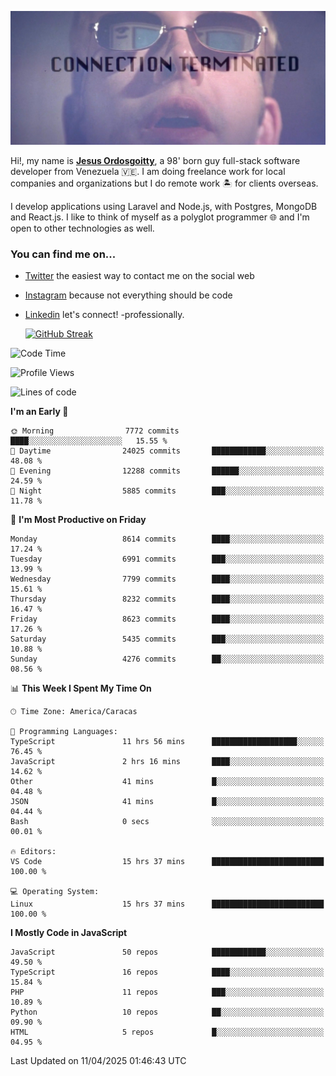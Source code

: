![hackers movie reference](./disconnected.jpg)

Hi!, my name is [**Jesus Ordosgoitty**](https://jodaz.dev), a 98' born guy full-stack software developer from Venezuela 🇻🇪. I am doing freelance work for local companies and organizations but I do remote work 🏝️ for clients overseas. 

I develop applications using Laravel and Node.js, with Postgres, MongoDB and React.js. I like to think of myself as a polyglot programmer 🌐 and I'm open to other technologies as well.

### You can find me on...

- [Twitter](https://twitter.com/jodaz_) the easiest way to contact me on the social web
- [Instagram](https://instagram.com/jodaz_) because not everything should be code
- [Linkedin](https://linkedin.com/in/jodaz) let's connect! -professionally.


    [![GitHub Streak](https://streak-stats.demolab.com?user=jodaz&theme=tokyonight)](https://git.io/streak-stats)

<!--START_SECTION:waka-->
![Code Time](http://img.shields.io/badge/Code%20Time-7%2C315%20hrs%2058%20mins-blue)

![Profile Views](http://img.shields.io/badge/Profile%20Views-0-blue)

![Lines of code](https://img.shields.io/badge/From%20Hello%20World%20I%27ve%20Written-83.4%20million%20lines%20of%20code-blue)

**I'm an Early 🐤** 

```text
🌞 Morning                7772 commits        ████░░░░░░░░░░░░░░░░░░░░░   15.55 % 
🌆 Daytime                24025 commits       ████████████░░░░░░░░░░░░░   48.08 % 
🌃 Evening                12288 commits       ██████░░░░░░░░░░░░░░░░░░░   24.59 % 
🌙 Night                  5885 commits        ███░░░░░░░░░░░░░░░░░░░░░░   11.78 % 
```
📅 **I'm Most Productive on Friday** 

```text
Monday                   8614 commits        ████░░░░░░░░░░░░░░░░░░░░░   17.24 % 
Tuesday                  6991 commits        ███░░░░░░░░░░░░░░░░░░░░░░   13.99 % 
Wednesday                7799 commits        ████░░░░░░░░░░░░░░░░░░░░░   15.61 % 
Thursday                 8232 commits        ████░░░░░░░░░░░░░░░░░░░░░   16.47 % 
Friday                   8623 commits        ████░░░░░░░░░░░░░░░░░░░░░   17.26 % 
Saturday                 5435 commits        ███░░░░░░░░░░░░░░░░░░░░░░   10.88 % 
Sunday                   4276 commits        ██░░░░░░░░░░░░░░░░░░░░░░░   08.56 % 
```


📊 **This Week I Spent My Time On** 

```text
🕑︎ Time Zone: America/Caracas

💬 Programming Languages: 
TypeScript               11 hrs 56 mins      ███████████████████░░░░░░   76.45 % 
JavaScript               2 hrs 16 mins       ████░░░░░░░░░░░░░░░░░░░░░   14.62 % 
Other                    41 mins             █░░░░░░░░░░░░░░░░░░░░░░░░   04.48 % 
JSON                     41 mins             █░░░░░░░░░░░░░░░░░░░░░░░░   04.44 % 
Bash                     0 secs              ░░░░░░░░░░░░░░░░░░░░░░░░░   00.01 % 

🔥 Editors: 
VS Code                  15 hrs 37 mins      █████████████████████████   100.00 % 

💻 Operating System: 
Linux                    15 hrs 37 mins      █████████████████████████   100.00 % 
```

**I Mostly Code in JavaScript** 

```text
JavaScript               50 repos            ████████████░░░░░░░░░░░░░   49.50 % 
TypeScript               16 repos            ████░░░░░░░░░░░░░░░░░░░░░   15.84 % 
PHP                      11 repos            ███░░░░░░░░░░░░░░░░░░░░░░   10.89 % 
Python                   10 repos            ██░░░░░░░░░░░░░░░░░░░░░░░   09.90 % 
HTML                     5 repos             █░░░░░░░░░░░░░░░░░░░░░░░░   04.95 % 
```




 Last Updated on 11/04/2025 01:46:43 UTC
<!--END_SECTION:waka-->
